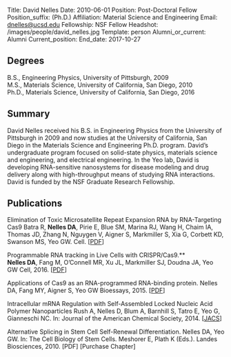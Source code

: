 Title: David Nelles
Date: 2010-06-01
Position: Post-Doctoral Fellow
Position_suffix: (Ph.D.)
Affiliation: Material Science and Engineering
Email: dnelles@ucsd.edu
Fellowship:  NSF Fellow
Headshot: /images/people/david_nelles.jpg
Template: person
Alumni_or_current: Alumni
Current_position: 
End_date: 2017-10-27
<!-- Status: draft -->

## Degrees

B.S., Engineering Physics, University of Pittsburgh, 2009<br>
M.S., Materials Science, University of California, San Diego, 2010<br>
Ph.D., Materials Science, University of California, San Diego, 2016<br>

## Summary

David Nelles received his B.S. in Engineering Physics from the University of Pittsburgh in 2009 and now studies at the University of California, San Diego in the Materials Science and Engineering Ph.D. program. David’s undergraduate program focused on solid-state physics, materials science and engineering, and electrical engineering. In the Yeo lab, David is developing RNA-sensitive nanosystems for disease modeling and drug delivery along with high-throughput means of studying RNA interactions. David is funded by the NSF Graduate Research Fellowship.

## Publications

Elimination of Toxic Microsatellite Repeat Expansion RNA by RNA-Targeting Cas9 Batra R, **Nelles DA**, Pirie E, Blue SM, Marina RJ, Wang H, Chaim IA, Thomas JD, Zhang N, Nguygen V, Aigner S, Markmiller S, Xia G, Corbett KD, Swanson MS, Yeo GW. Cell. [[PDF](/papers/2017/Ron_cell_2017.pdf)]  

Programmable RNA tracking in Live Cells with CRISPR/Cas9.**  
**Nelles DA**, Fang M, O’Connell MR, Xu JL, Markmiller SJ, Doudna JA, Yeo GW Cell, 2016. [[PDF](/papers/2016/nelles_rcas9_2016.pdf)] 

Applications of Cas9 as an RNA-programmed RNA-binding protein. Nelles DA, Fang MY, Aigner S, Yeo GW
Bioessays, 2015. [[PDF](http://onlinelibrary.wiley.com/resolve/doi?DOI=10.1002/bies.201500001)]

Intracellular mRNA Regulation with Self-Assembled Locked Nucleic Acid Polymer Nanoparticles
    Rush A, Nelles D, Blum A,  Barnhill S, Tatro E, Yeo G, Gianneschi NC. In: Journal of the American Chemical Society, 2014. [[JACS](http://pubs.acs.org/doi/abs/10.1021/ja503598z)]

Alternative Splicing in Stem Cell Self-Renewal Differentiation. Nelles DA, Yeo GW. In: The Cell Biology of Stem Cells. Meshorer E, Plath K (Eds.). Landes Biosciences, 2010. [PDF] [Purchase Chapter]

